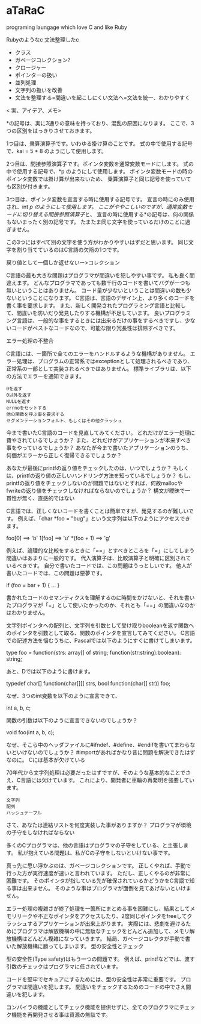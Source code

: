 # aTaRaC
programing laungage which love C and like Ruby

Rubyのようなc
文法整理したc

- クラス
- ガベージコレクション?
- クロージャー
- ポインターの扱い
- 並列処理
- 文字列の扱いを改善
- 文法を整理する=間違いを起こしにくい文法へ=文法を統一、わかりやすく


< 案、アイデア、メモ>




*の記号は、実に3通りの意味を持っており、混乱の原因になります。
ここで、3つの区別をはっきりさせておきます。

1つ目は、乗算演算子です。いわゆる掛け算のことです。
式の中で使用する記号で、kai = 5 * 8 のようにして使用します。

2つ目は、間接参照演算子です。ポインタ変数を通常変数モードにします。
式の中で使用する記号で、*p のようにして使用します。
ポインタ変数モードの時のポインタ変数では掛け算が出来ないため、
乗算演算子と同じ記号を使っていても区別が付きます。

3つ目は、ポインタ変数を宣言する時に使用する記号です。
宣言の時にのみ使用され、int *p のようにして使用します。
ここがややこしいのですが、通常変数モードに切り替える間接参照演算子*と、
宣言の時に使用する*の記号は、何の関係もないまったく別の記号です。
たまたま同じ文字を使っているだけのことに過ぎません。

この3つにはすべて別の文字を使う方がわかりやすいはずだと思います。
同じ文字を割り当てているのはC言語の欠陥の1つです。


戻り値として一個しか返せないー>コレクション


C言語の最も大きな問題はプログラマが間違いを犯しやすい事です。 私も良く間違えます。 どんなプログラマであっても数千行のコードを書いてバグが一つも無いということはありません。 コード量が少ないということは間違いの数も少ないということになります。 C言語は、言語のデザイン上、より多くのコードを書く事を要求します。 また、新しく開発されたプログラミング言語と比較して、間違いを防いだり発見したりする機構が不足しています。 良いプログラミング言語は、一般的な事をするときには出来るだけの事をするべきですし、少ないコードがベストなコードなので、可能な限り冗長性は排除すべきです。

エラー処理の不整合

C言語には、一箇所で全てのエラーをハンドルするような機構がありません。 エラー処理は、プログラムの正常系ではexceptionとして処理されるべきであり、正常系の一部として実装されるべきではありません。 標準ライブラリは、以下の方法でエラーを通知できます。

    0を返す
    0以外を返す
    NULLを返す
    errnoをセットする
    他の関数を呼ぶ事を要求する
    セグメンテーションフォルト、もしくはその他クラッシュ

今まで書いたC言語のコードを見直してみてください。 どれだけがエラー処理に費やされているでしょうか？ また、どれだけがアプリケーションが本来すべき事をやっているでしょうか？ あなたが今まで書いたアプリケーションのうち、何個がエラーから正しく復帰できるでしょうか？

あなたが最後にprintfの返り値をチェックしたのは、いつでしょうか？ もしくは、printfの返り値の正しいハンドリング方法を知っているでしょうか？ もし、printfの返り値をチェックしないのが問題ではないとすれば、何故mallocやfwriteの返り値をチェックしなければならないのでしょうか？
構文が曖昧で一貫性が無く、直感的ではない

C言語では、正しくないコードを書くことは簡単ですが、発見するのが難しいです。 例えば、「char *foo = "bug"」という文字列は以下のようにアクセスできます。



foo[0] ==> 'b'
1[foo] ==> 'u'
*(foo + 1) ==> 'g'


例えば、論理的な比較をするときに「==」とすべきところを「=」にしてしまう間違いはあまりに一般的です。 代入演算子は、比較演算子と明確に区別されているべきです。 自分で書いたコードでは、この問題はうっとしいです。 他人が書いたコードでは、この問題は悪夢です。



if (foo = bar + 1) { ... }


書かれたコードのセマンティクスを理解するのに時間をかけないと、それを書いたプログラマが「=」として使いたかったのか、それとも「==」の間違いなのかはわかりません。

文字列ポインタへの配列と、文字列を引数として受け取りbooleanを返す関数へのポインタを引数として取る、関数のポインタを宣言してみてください。 C言語での記述方法を悩むうちに、Pascalでは以下のようにすぐに書けてしまいます。



type foo = function(strs: array[] of string;
    function(str:string):boolean): string;


あと、Dでは以下のように書けます。



typedef char[] function(char[][] strs,
    bool function(char[] str)) foo;


なぜ、3つのint変数を以下のように宣言できて、



int a, b, c;


関数の引数は以下のように宣言できないのでしょうか？



void foo(int a, b, c);


なぜ、そこら中のヘッダファイルに#ifndef、#define、#endifを書いてまわらないといけないのでしょうか？ #importがあればかなり昔に問題を解決できたはずなのに。
Cには基本が欠けている

70年代から文字列処理は必要だったはずですが、そのような基本的なことでさえ、C言語には欠けています。 これにより、開発者に車輪の再発明を強要しています。

    文字列
    配列
    ハッシュテーブル

さて、あなたは連結リストを何度実装した事がありますか？
プログラマが環境の子守をしなければならない

多くのCプログラマは、他の言語はプログラマの子守をしている、と主張します。 私が抱えている問題は、私がCの子守をしないといけない事です。

真っ先に思い浮かぶのは、ガベージコレクションです。 正しくやれば、手動で行った方が実行速度が速いと言われています。 ただし、正しくやるのが非常に困難です。 そのポインタが指している先が確保されているかどうかをC言語で知る事は出来ません。 そのような事はプログラマが面倒を見てあげないといけません。

エラー処理の複雑さが終了処理を一箇所にまとめる事を困難にし、結果としてメモリリークや不正なポインタをアクセスしたり、2度同じポインタをfreeしてクラッシュするアプリケーションが出来上がります。 実際には、悲劇を避けるためにプログラマは解放機構の中に無駄なチェックをどんどん追加して、メモリ解放機構はどんどん複雑になっていきます。 結局、ガベージコレクタが手動で書いた解放機構に勝ってしまいます。
型の安全性とチェック

型の安全性(Type safety)はもう一つの問題です。 例えば、printfなどでは、渡す引数のチェックはプログラマに任されています。

コードを堅牢でセキュアにするためには、型の安全性は非常に重要です。 プログラマは間違いを犯します。 間違いをチェックするためのコードの中でさえ間違いを犯します。

コンパイラの機能としてチェック機能を提供せずに、全てのプログラマにチェック機能を再開発させる事は資源の無駄です。

